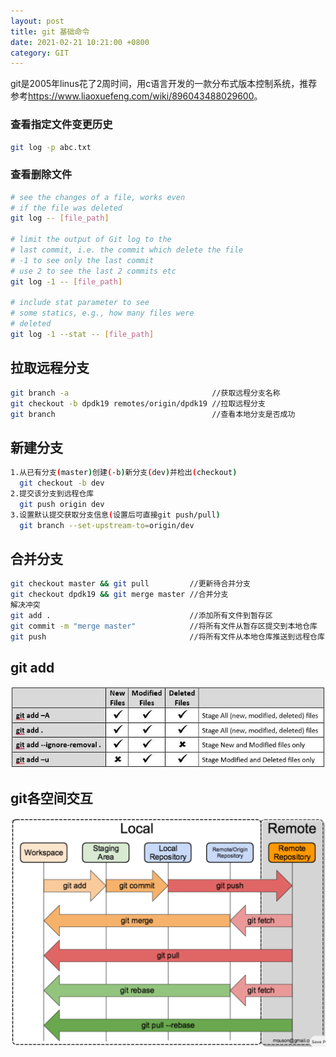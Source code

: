 ```yaml
---
layout: post
title: git 基础命令
date: 2021-02-21 10:21:00 +0800
category: GIT
---
```


git是2005年linus花了2周时间，用c语言开发的一款分布式版本控制系统，推荐参考<https://www.liaoxuefeng.com/wiki/896043488029600>。

### 查看指定文件变更历史

```bash
git log -p abc.txt
```

### 查看删除文件

```bash
# see the changes of a file, works even 
# if the file was deleted
git log -- [file_path]

# limit the output of Git log to the 
# last commit, i.e. the commit which delete the file
# -1 to see only the last commit
# use 2 to see the last 2 commits etc
git log -1 -- [file_path]

# include stat parameter to see
# some statics, e.g., how many files were 
# deleted
git log -1 --stat -- [file_path] 
```

## 拉取远程分支

```bash
git branch -a                                //获取远程分支名称
git checkout -b dpdk19 remotes/origin/dpdk19 //拉取远程分支
git branch                                   //查看本地分支是否成功
```

## 新建分支

```bash
1.从已有分支(master)创建(-b)新分支(dev)并检出(checkout)
  git checkout -b dev
2.提交该分支到远程仓库
  git push origin dev
3.设置默认提交获取分支信息(设置后可直接git push/pull)
  git branch --set-upstream-to=origin/dev
```

## 合并分支

```bash
git checkout master && git pull         //更新待合并分支
git checkout dpdk19 && git merge master //合并分支
解决冲突
git add .                               //添加所有文件到暂存区
git commit -m "merge master"            //将所有文件从暂存区提交到本地仓库
git push                                //将所有文件从本地仓库推送到远程仓库
```

## git add

![git-add.jpg](/public/img/git/git-add.jpg)

## git各空间交互

![git-all.png](/public/img/git/git-all.png)